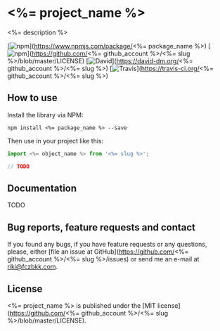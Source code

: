 # <%= project_name %>

<%= description %>

[![npm](https://img.shields.io/npm/v/element-monitor.svg?maxAge=2592000)](https://www.npmjs.com/package/<%= package_name %>)
[![npm](https://img.shields.io/npm/l/element-monitor.svg?maxAge=2592000)](https://github.com/<%= github_account %>/<%= slug %>/blob/master/LICENSE)
[![David](https://img.shields.io/david/fczbkk/element-monitor.svg?maxAge=2592000)](https://david-dm.org/<%= github_account %>/<%= slug %>)
[![Travis](https://img.shields.io/travis/fczbkk/element-monitor.svg?maxAge=2592000)](https://travis-ci.org/<%= github_account %>/<%= slug %>)

## How to use

Install the library via NPM:

```shell
npm install <%= package_name %> --save
```

Then use in your project like this:

```javascript
import <%= object_name %> from '<%= slug %>';

// TODO
```

## Documentation

TODO

## Bug reports, feature requests and contact

If you found any bugs, if you have feature requests or any questions, please, either [file an issue at GitHub](https://github.com/<%= github_account %>/<%= slug %>/issues) or send me an e-mail at <a href="mailto:riki@fczbkk.com">riki@fczbkk.com</a>.

## License

<%= project_name %> is published under the [MIT license](https://github.com/<%= github_account %>/<%= slug %>/blob/master/LICENSE).
